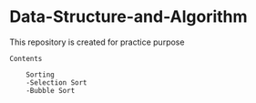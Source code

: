 # Data-Structure-and-Algorithm

This repository is created for practice purpose

	Contents
		
		Sorting
		-Selection Sort
		-Bubble Sort
